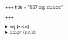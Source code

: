 +++
title = "037 ಹತ್ತು ಮುಖದಲಿ"

+++

<details><summary>ಗದ್ಯ (ಕ.ಗ.ಪ) </summary>

37. ಹಲವು ಹತ್ತು ರೀತಿಯಲ್ಲಿ, ಉತ್ಪತ್ತಿಯಾದ ಚರಾಚರವಸ್ತುಗಳಲ್ಲಿ ಉತ್ತಮ ಅಧಮವೆನ್ನದೇ ಹರಿಯು ಎಲ್ಲದರಲ್ಲಿಯೂ ಒಂದಾಗಿ, ಎಲ್ಲ ಪ್ರಾಣಿಗಳಲ್ಲಿಯೂ ಸುತ್ತುತ್ತಾನೆ. ನಾನಾ ರೀತಿಯಲ್ಲಿ ಆವರಿಸುತ್ತಾನೆ. ಆಶ್ಚರ್ಯಕರವಾದ ನಡವಳಿಕೆಯುಳ್ಳವನು. ಅವನು ಕಪಟನಾಟಕ ಸೂತ್ರಧಾರಿಯೆಂದು ತಿಳಿದು ಸುಖವಾಗಿರು.
</details>

<details><summary>ಪದಾರ್ಥ (ಕ.ಗ.ಪ) </summary>

ಸರ್ವಗತ - ಅಂತರ್ಯಾಮಿ, ಚರಿತ - ನಡವಳಿಕೆಯುಳ್ಳವನು
</details>
